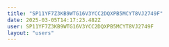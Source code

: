 ```yaml
---
title: "SP11YF7Z3KB9WTG16V3YCC2DQXPB5MCYT8VJ2749F"
date: 2025-03-05T14:17:23.482Z
user: SP11YF7Z3KB9WTG16V3YCC2DQXPB5MCYT8VJ2749F
layout: "users"
---
```

    